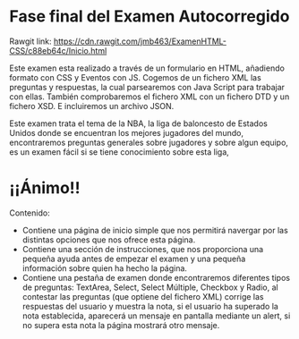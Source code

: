 # Fase final del Examen Autocorregido

Rawgit link: https://cdn.rawgit.com/jmb463/ExamenHTML-CSS/c88eb64c/Inicio.html

Este examen esta realizado a través de un formulario en HTML, añadiendo formato con CSS y Eventos con JS.
Cogemos de un fichero XML las preguntas y respuestas, la cual parsearemos con Java Script para trabajar con ellas.
También comprobaremos el fichero XML con un fichero DTD y un fichero XSD. E incluiremos un archivo JSON.

Este examen trata el tema de la NBA, la liga de baloncesto de Estados Unidos donde se encuentran los mejores jugadores del mundo, encontraremos preguntas generales sobre jugadores y sobre algun equipo, es un examen fácil si se tiene conocimiento sobre esta liga, 

# ¡¡Ánimo!!

Contenido:
- Contiene una página de inicio simple que nos permitirá navergar por las distintas opciones que nos ofrece esta página.
- Contiene una sección de instrucciones, que nos proporciona una pequeña ayuda antes de empezar el examen y una pequeña información sobre quien ha hecho la página.
- Contiene una pestaña de examen donde encontraremos diferentes tipos de preguntas: TextArea, Select, Select Múltiple, Checkbox y Radio, al contestar las preguntas (que optiene del fichero XML) corrige las respuestas del usuario y muestra la nota, si el usuario ha superado la nota establecida, aparecerá un mensaje en pantalla mediante un alert, si no supera esta nota la página mostrará otro mensaje.

